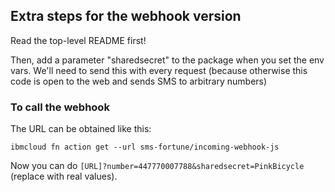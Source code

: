 ## Extra steps for the webhook version

Read the top-level README first!

Then, add a parameter "sharedsecret" to the package when you set the env vars. We'll need to send this with every request (because otherwise this code is open to the web and sends SMS to arbitrary numbers)

### To call the webhook

The URL can be obtained like this:

```
ibmcloud fn action get --url sms-fortune/incoming-webhook-js
```

Now you can do `[URL]?number=447770007788&sharedsecret=PinkBicycle` (replace with real values).
